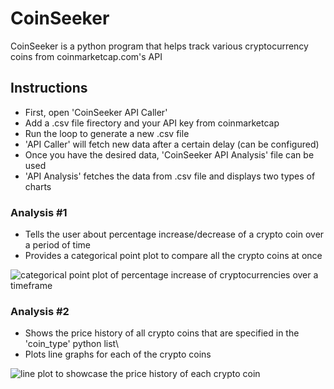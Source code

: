 # CoinSeeker
CoinSeeker is a python program that helps track various cryptocurrency coins from coinmarketcap.com's API
## Instructions
- First, open 'CoinSeeker API Caller'
- Add a .csv file firectory and your API key from coinmarketcap
- Run the loop to generate a new .csv file
- 'API Caller' will fetch new data after a certain delay (can be configured)
- Once you have the desired data, 'CoinSeeker API Analysis' file can be used
- 'API Analysis' fetches the data from .csv file and displays two types of charts

### Analysis #1
- Tells the user about percentage increase/decrease of a crypto coin over a period of time
- Provides a categorical point plot to compare all the crypto coins at once

![categorical point plot of percentage increase of cryptocurrencies over a timeframe](https://i.postimg.cc/PqQfGT3s/Screenshot-2025-10-15-075710.png)

### Analysis #2
- Shows the price history of all crypto coins that are specified in the 'coin_type' python list\
- Plots line graphs for each of the crypto coins

![line plot to showcase the price history of each crypto coin](https://i.postimg.cc/MHM8GSDR/Screenshot-2025-10-15-080413.png)
